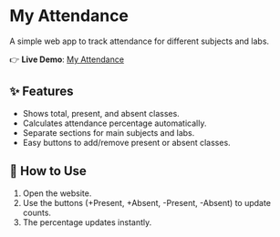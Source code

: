# My Attendance

A simple web app to track attendance for different subjects and labs.

👉 **Live Demo**: [My Attendance](https://logesh-github-user.github.io/My-Attendance/)

## ✨ Features

* Shows total, present, and absent classes.
* Calculates attendance percentage automatically.
* Separate sections for main subjects and labs.
* Easy buttons to add/remove present or absent classes.

## 🚀 How to Use

1. Open the website.
2. Use the buttons (+Present, +Absent, -Present, -Absent) to update counts.
3. The percentage updates instantly.

